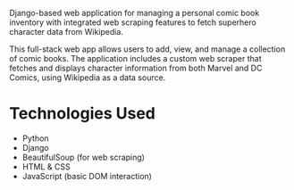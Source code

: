  Django-based web application for managing a personal comic book inventory with integrated web scraping features to fetch superhero character data from Wikipedia.

 This full-stack web app allows users to add, view, and manage a collection of comic books. The application includes a custom web scraper that fetches and displays character information from both Marvel and DC Comics, using Wikipedia as a data source.

 # Technologies Used
 - Python
- Django
- BeautifulSoup (for web scraping)
- HTML & CSS
- JavaScript (basic DOM interaction)
